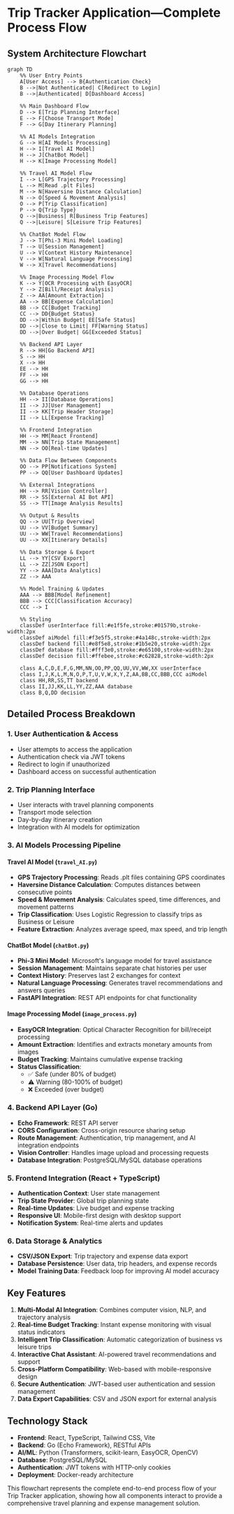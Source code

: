 # Trip Tracker Application—Complete Process Flow

## System Architecture Flowchart

```mermaid
graph TD
    %% User Entry Points
    A[User Access] --> B{Authentication Check}
    B -->|Not Authenticated| C[Redirect to Login]
    B -->|Authenticated| D[Dashboard Access]
    
    %% Main Dashboard Flow
    D --> E[Trip Planning Interface]
    E --> F[Choose Transport Mode]
    F --> G[Day Itinerary Planning]
    
    %% AI Models Integration
    G --> H[AI Models Processing]
    H --> I[Travel AI Model]
    H --> J[ChatBot Model]
    H --> K[Image Processing Model]
    
    %% Travel AI Model Flow
    I --> L[GPS Trajectory Processing]
    L --> M[Read .plt Files]
    M --> N[Haversine Distance Calculation]
    N --> O[Speed & Movement Analysis]
    O --> P[Trip Classification]
    P --> Q{Trip Type}
    Q -->|Business| R[Business Trip Features]
    Q -->|Leisure| S[Leisure Trip Features]
    
    %% ChatBot Model Flow
    J --> T[Phi-3 Mini Model Loading]
    T --> U[Session Management]
    U --> V[Context History Maintenance]
    V --> W[Natural Language Processing]
    W --> X[Travel Recommendations]
    
    %% Image Processing Model Flow
    K --> Y[OCR Processing with EasyOCR]
    Y --> Z[Bill/Receipt Analysis]
    Z --> AA[Amount Extraction]
    AA --> BB[Expense Calculation]
    BB --> CC[Budget Tracking]
    CC --> DD{Budget Status}
    DD -->|Within Budget| EE[Safe Status]
    DD -->|Close to Limit| FF[Warning Status]
    DD -->|Over Budget| GG[Exceeded Status]
    
    %% Backend API Layer
    R --> HH[Go Backend API]
    S --> HH
    X --> HH
    EE --> HH
    FF --> HH
    GG --> HH
    
    %% Database Operations
    HH --> II[Database Operations]
    II --> JJ[User Management]
    II --> KK[Trip Header Storage]
    II --> LL[Expense Tracking]
    
    %% Frontend Integration
    HH --> MM[React Frontend]
    MM --> NN[Trip State Management]
    NN --> OO[Real-time Updates]
    
    %% Data Flow Between Components
    OO --> PP[Notifications System]
    PP --> QQ[User Dashboard Updates]
    
    %% External Integrations
    HH --> RR[Vision Controller]
    RR --> SS[External AI Bot API]
    SS --> TT[Image Analysis Results]
    
    %% Output & Results
    QQ --> UU[Trip Overview]
    UU --> VV[Budget Summary]
    UU --> WW[Travel Recommendations]
    UU --> XX[Itinerary Details]
    
    %% Data Storage & Export
    LL --> YY[CSV Export]
    LL --> ZZ[JSON Export]
    YY --> AAA[Data Analytics]
    ZZ --> AAA
    
    %% Model Training & Updates
    AAA --> BBB[Model Refinement]
    BBB --> CCC[Classification Accuracy]
    CCC --> I
    
    %% Styling
    classDef userInterface fill:#e1f5fe,stroke:#01579b,stroke-width:2px
    classDef aiModel fill:#f3e5f5,stroke:#4a148c,stroke-width:2px
    classDef backend fill:#e8f5e8,stroke:#1b5e20,stroke-width:2px
    classDef database fill:#fff3e0,stroke:#e65100,stroke-width:2px
    classDef decision fill:#ffebee,stroke:#c62828,stroke-width:2px
    
    class A,C,D,E,F,G,MM,NN,OO,PP,QQ,UU,VV,WW,XX userInterface
    class I,J,K,L,M,N,O,P,T,U,V,W,X,Y,Z,AA,BB,CC,BBB,CCC aiModel
    class HH,RR,SS,TT backend
    class II,JJ,KK,LL,YY,ZZ,AAA database
    class B,Q,DD decision
```

## Detailed Process Breakdown

### 1. **User Authentication & Access**
- User attempts to access the application
- Authentication check via JWT tokens
- Redirect to login if unauthorized
- Dashboard access on successful authentication

### 2. **Trip Planning Interface**
- User interacts with travel planning components
- Transport mode selection
- Day-by-day itinerary creation
- Integration with AI models for optimization

### 3. **AI Models Processing Pipeline**

#### **Travel AI Model (`travel_AI.py`)**
- **GPS Trajectory Processing**: Reads .plt files containing GPS coordinates
- **Haversine Distance Calculation**: Computes distances between consecutive points
- **Speed & Movement Analysis**: Calculates speed, time differences, and movement patterns
- **Trip Classification**: Uses Logistic Regression to classify trips as Business or Leisure
- **Feature Extraction**: Analyzes average speed, max speed, and trip length

#### **ChatBot Model (`chatBot.py`)**
- **Phi-3 Mini Model**: Microsoft's language model for travel assistance
- **Session Management**: Maintains separate chat histories per user
- **Context History**: Preserves last 2 exchanges for context
- **Natural Language Processing**: Generates travel recommendations and answers queries
- **FastAPI Integration**: REST API endpoints for chat functionality

#### **Image Processing Model (`image_process.py`)**
- **EasyOCR Integration**: Optical Character Recognition for bill/receipt processing
- **Amount Extraction**: Identifies and extracts monetary amounts from images
- **Budget Tracking**: Maintains cumulative expense tracking
- **Status Classification**: 
  - ✅ Safe (under 80% of budget)
  - ⚠️ Warning (80-100% of budget)
  - ❌ Exceeded (over budget)

### 4. **Backend API Layer (Go)**
- **Echo Framework**: REST API server
- **CORS Configuration**: Cross-origin resource sharing setup
- **Route Management**: Authentication, trip management, and AI integration endpoints
- **Vision Controller**: Handles image upload and processing requests
- **Database Integration**: PostgreSQL/MySQL database operations

### 5. **Frontend Integration (React + TypeScript)**
- **Authentication Context**: User state management
- **Trip State Provider**: Global trip planning state
- **Real-time Updates**: Live budget and expense tracking
- **Responsive UI**: Mobile-first design with desktop support
- **Notification System**: Real-time alerts and updates

### 6. **Data Storage & Analytics**
- **CSV/JSON Export**: Trip trajectory and expense data export
- **Database Persistence**: User data, trip headers, and expense records
- **Model Training Data**: Feedback loop for improving AI model accuracy

## Key Features

1. **Multi-Modal AI Integration**: Combines computer vision, NLP, and trajectory analysis
2. **Real-time Budget Tracking**: Instant expense monitoring with visual status indicators
3. **Intelligent Trip Classification**: Automatic categorization of business vs leisure trips
4. **Interactive Chat Assistant**: AI-powered travel recommendations and support
5. **Cross-Platform Compatibility**: Web-based with mobile-responsive design
6. **Secure Authentication**: JWT-based user authentication and session management
7. **Data Export Capabilities**: CSV and JSON export for external analysis

## Technology Stack

- **Frontend**: React, TypeScript, Tailwind CSS, Vite
- **Backend**: Go (Echo Framework), RESTful APIs
- **AI/ML**: Python (Transformers, scikit-learn, EasyOCR, OpenCV)
- **Database**: PostgreSQL/MySQL
- **Authentication**: JWT tokens with HTTP-only cookies
- **Deployment**: Docker-ready architecture

This flowchart represents the complete end-to-end process flow of your Trip Tracker application, showing how all components interact to provide a comprehensive travel planning and expense management solution.